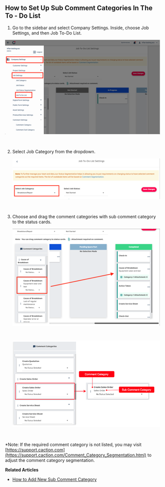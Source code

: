 ## How to Set Up Sub Comment Categories In The To - Do List

1.  Go to the sidebar and select Company Settings. Inside, choose Job Settings, and then Job To-Do List.

   <p align="center">
       <img src="img2/How_to_Set_Up_Sub_Comment_Categories_In_The_To_Do_List_Step_1.png" alt="How to Set Up Sub Comment Categories in the To-Do List Step 1">
    </p><br>


2. Select Job Category from the dropdown. <br>

   <p align="center">
       <img src="img2/How_to_Set_Up_Sub_Comment_Categories_In_The_To_Do_List_Step_3.png" alt="How to Set Up Sub Comment Categories in the To-Do List Step 3">
    </p><br>

3. Choose and drag the comment categories with sub comment category to the status cards.

   <p align="center">
       <img src="img2/How_to_Set_Up_Sub_Comment_Categories_In_The_To_Do_List_Step_4.png" alt="How to Set Up Sub Comment Categories in the To-Do List Step 4">
    </p><br>

    <p align="center">
       <img src="img2/How_to_Set_Up_Sub_Comment_Categories_In_The_To_Do_List_Step_5.png" alt="How to Set Up Sub Comment Categories in the To-Do List Step 4">
    </p><br>

*Note: If the required comment category is not listed, you may visit [https://support.caction.com](https://support.caction.com/Comment_Category_Segmentation.html) to adjust the comment category segmentation.

**Related Articles**<br>
- [How to Add New Sub Comment Category](How_Add_a_New_Sub_Comment_Category_In_The_To_Do_List_Feature.md)
